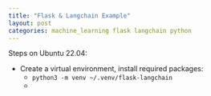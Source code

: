 ```yaml
---
title: "Flask & Langchain Example"
layout: post
categories: machine_learning flask langchain python
---
```


Steps on Ubuntu 22.04:
* Create a virtual environment, install required packages:
  * `python3 -m venv ~/.venv/flask-langchain`
  * 